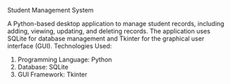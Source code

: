 Student Management System

A Python-based desktop application to manage student records, including adding, viewing, updating, and deleting records. 
The application uses SQLite for database management and Tkinter for the graphical user interface (GUI).
Technologies Used: 
1. Programming Language: Python
2. Database: SQLite
3. GUI Framework: Tkinter

